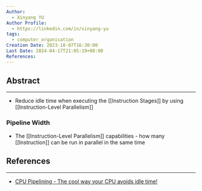 ```yaml
---
Author:
  - Xinyang YU
Author Profile:
  - https://linkedin.com/in/xinyang-yu
tags:
  - computer_organisation
Creation Date: 2023-10-07T16:30:00
Last Date: 2024-04-17T21:05:19+08:00
References: 
---
```

## Abstract
---
- Reduce idle time when executing the [[Instruction Stages]] by using [[Instruction-Level Parallelism]]


### Pipeline Width
- The [[Instruction-Level Parallelism]] capabilities - how many [[Instruction]] can be run in parallel in the same time 


## References
---
- [CPU Pipelining - The cool way your CPU avoids idle time!](https://youtu.be/cZIPxra_apA)